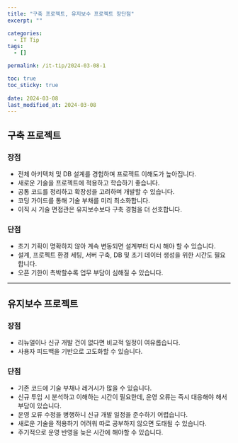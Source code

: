 ```yaml
---
title: "구축 프로젝트, 유지보수 프로젝트 장단점"
excerpt: ""

categories:
  - IT Tip
tags:
  - []

permalink: /it-tip/2024-03-08-1

toc: true
toc_sticky: true
 
date: 2024-03-08
last_modified_at: 2024-03-08
---
```


## 구축 프로젝트

### 장점
- 전체 아키텍처 및 DB 설계를 경험하며 프로젝트 이해도가 높아집니다.
- 새로운 기술을 프로젝트에 적용하고 학습하기 좋습니다.
- 공통 코드를 정리하고 확장성을 고려하며 개발할 수 있습니다.
- 코딩 가이드를 통해 기술 부채를 미리 최소화합니다.
- 이직 시 기술 면접관은 유지보수보다 구축 경험을 더 선호합니다.

### 단점
- 초기 기획이 명확하지 않아 계속 변동되면 설계부터 다시 해야 할 수 있습니다.
- 설계, 프로젝트 환경 세팅, 서버 구축, DB 및 초기 데이터 생성을 위한 시간도 필요합니다.
- 오픈 기한이 촉박할수록 업무 부담이 심해질 수 있습니다.
 

---

## 유지보수 프로젝트

### 장점
- 리뉴얼이나 신규 개발 건이 없다면 비교적 일정이 여유롭습니다.
- 사용자 피드백을 기반으로 고도화할 수 있습니다.

### 단점
- 기존 코드에 기술 부채나 레거시가 많을 수 있습니다.
- 신규 투입 시 분석하고 이해하는 시간이 필요한데, 운영 오류는 즉시 대응해야 해서 부담이 있습니다.
- 운영 오류 수정을 병행하니 신규 개발 일정을 준수하기 어렵습니다.
- 새로운 기술을 적용하기 어려워 따로 공부하지 않으면 도태될 수 있습니다.
- 주기적으로 운영 반영을 늦은 시간에 해야할 수 있습니다.
